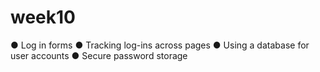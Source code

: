 # week10
● Log in forms ● Tracking log-ins across pages ● Using a database for user accounts ● Secure password storage
